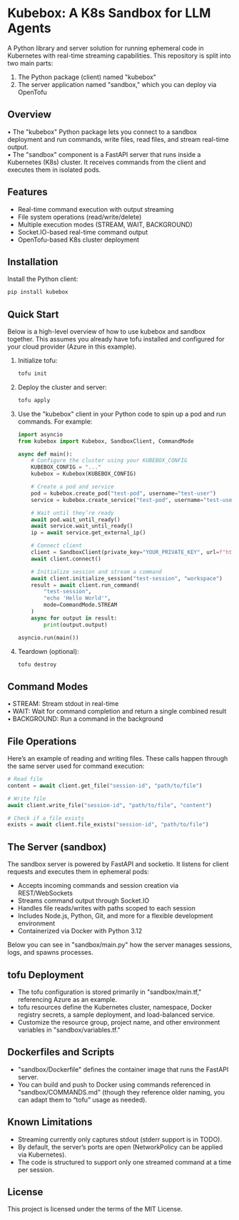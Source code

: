 # Kubebox: A K8s Sandbox for LLM Agents

A Python library and server solution for running ephemeral code in Kubernetes with real-time streaming capabilities. This repository is split into two main parts:

1. The Python package (client) named "kubebox"
2. The server application named "sandbox," which you can deploy via OpenTofu

## Overview

• The "kubebox" Python package lets you connect to a sandbox deployment and run commands, write files, read files, and stream real-time output.  
• The "sandbox" component is a FastAPI server that runs inside a Kubernetes (K8s) cluster. It receives commands from the client and executes them in isolated pods.

## Features

- Real-time command execution with output streaming
- File system operations (read/write/delete)
- Multiple execution modes (STREAM, WAIT, BACKGROUND)
- Socket.IO-based real-time command output
- OpenTofu-based K8s cluster deployment

## Installation

Install the Python client:

```bash
pip install kubebox
```

## Quick Start

Below is a high-level overview of how to use kubebox and sandbox together. This assumes you already have tofu installed and configured for your cloud provider (Azure in this example).

1. Initialize tofu:

   ```bash
   tofu init
   ```

2. Deploy the cluster and server:

   ```bash
   tofu apply
   ```

3. Use the "kubebox" client in your Python code to spin up a pod and run commands. For example:

   ```python
   import asyncio
   from kubebox import Kubebox, SandboxClient, CommandMode

   async def main():
       # Configure the cluster using your KUBEBOX_CONFIG
       KUBEBOX_CONFIG = "..."
       kubebox = Kubebox(KUBEBOX_CONFIG)

       # Create a pod and service
       pod = kubebox.create_pod("test-pod", username="test-user")
       service = kubebox.create_service("test-pod", username="test-user")

       # Wait until they’re ready
       await pod.wait_until_ready()
       await service.wait_until_ready()
       ip = await service.get_external_ip()

       # Connect client
       client = SandboxClient(private_key="YOUR_PRIVATE_KEY", url=f"http://{ip}")
       await client.connect()

       # Initialize session and stream a command
       await client.initialize_session("test-session", "workspace")
       result = await client.run_command(
           "test-session",
           "echo 'Hello World'",
           mode=CommandMode.STREAM
       )
       async for output in result:
           print(output.output)

   asyncio.run(main())
   ```

4. Teardown (optional):
   ```bash
   tofu destroy
   ```

## Command Modes

• STREAM: Stream stdout in real-time  
• WAIT: Wait for command completion and return a single combined result  
• BACKGROUND: Run a command in the background

## File Operations

Here’s an example of reading and writing files. These calls happen through the same server used for command execution:

```python
# Read file
content = await client.get_file("session-id", "path/to/file")

# Write file
await client.write_file("session-id", "path/to/file", "content")

# Check if a file exists
exists = await client.file_exists("session-id", "path/to/file")
```

## The Server (sandbox)

The sandbox server is powered by FastAPI and socketio. It listens for client requests and executes them in ephemeral pods:

- Accepts incoming commands and session creation via REST/WebSockets
- Streams command output through Socket.IO
- Handles file reads/writes with paths scoped to each session
- Includes Node.js, Python, Git, and more for a flexible development environment
- Containerized via Docker with Python 3.12

Below you can see in "sandbox/main.py" how the server manages sessions, logs, and spawns processes.

## tofu Deployment

- The tofu configuration is stored primarily in "sandbox/main.tf," referencing Azure as an example.
- tofu resources define the Kubernetes cluster, namespace, Docker registry secrets, a sample deployment, and load-balanced service.
- Customize the resource group, project name, and other environment variables in "sandbox/variables.tf."

## Dockerfiles and Scripts

- "sandbox/Dockerfile" defines the container image that runs the FastAPI server.
- You can build and push to Docker using commands referenced in "sandbox/COMMANDS.md" (though they reference older naming, you can adapt them to “tofu” usage as needed).

## Known Limitations

- Streaming currently only captures stdout (stderr support is in TODO).
- By default, the server’s ports are open (NetworkPolicy can be applied via Kubernetes).
- The code is structured to support only one streamed command at a time per session.

## License

This project is licensed under the terms of the MIT License.
